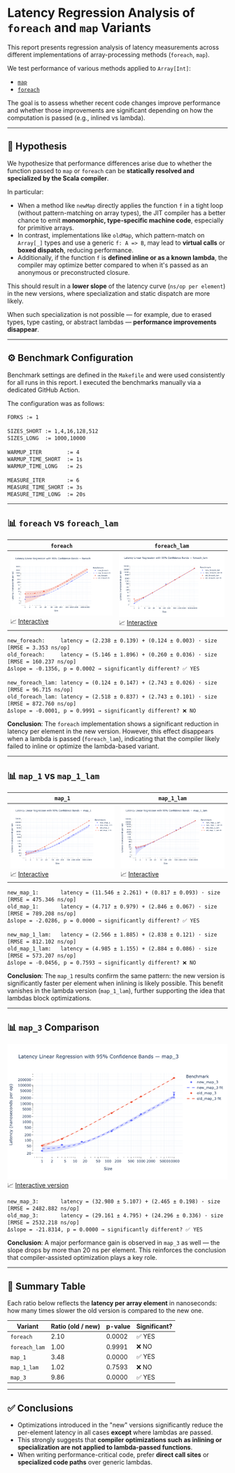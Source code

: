 # Latency Regression Analysis of `foreach` and `map` Variants

This report presents regression analysis of latency measurements across different implementations of array-processing methods (`foreach`, `map`).

We test performance of various methods applied to `Array[Int]`:
- [`map`](https://github.com/2Pit/scala-benchmarks/blob/main/src/main/scala/benchmarks/Impl.scala#L7-L36)
- [`foreach`](https://github.com/2Pit/scala-benchmarks/blob/main/src/main/scala/benchmarks/Impl.scala#L38-L61)

The goal is to assess whether recent code changes improve performance and whether those improvements are significant depending on how the computation is passed (e.g., inlined vs lambda).

---

## 🔬 Hypothesis

We hypothesize that performance differences arise due to whether the function passed to `map` or `foreach` can be **statically resolved and specialized by the Scala compiler**.

In particular:

- When a method like `newMap` directly applies the function `f` in a tight loop (without pattern-matching on array types), the JIT compiler has a better chance to emit **monomorphic, type-specific machine code**, especially for primitive arrays.
- In contrast, implementations like `oldMap`, which pattern-match on `Array[_]` types and use a generic `f: A => B`, may lead to **virtual calls** or **boxed dispatch**, reducing performance.
- Additionally, if the function `f` is **defined inline or as a known lambda**, the compiler may optimize better compared to when it's passed as an anonymous or preconstructed closure.

This should result in a **lower slope** of the latency curve (`ns/op per element`) in the new versions, where specialization and static dispatch are more likely.

When such specialization is not possible — for example, due to erased types, type casting, or abstract lambdas — **performance improvements disappear**.

---

## ⚙️ Benchmark Configuration

Benchmark settings are defined in the `Makefile` and were used consistently for all runs in this report. I executed the benchmarks manually via a dedicated GitHub Action.

The configuration was as follows:

```
FORKS := 1

SIZES_SHORT := 1,4,16,128,512
SIZES_LONG  := 1000,10000

WARMUP_ITER        := 4
WARMUP_TIME_SHORT  := 1s
WARMUP_TIME_LONG   := 2s

MEASURE_ITER       := 6
MEASURE_TIME_SHORT := 3s
MEASURE_TIME_LONG  := 20s
```

---

## 📊 `foreach` vs `foreach_lam`

| `foreach` | `foreach_lam` |
|-----------|---------------|
| ![foreach](figures/foreach.png)<br>📈 [Interactive](../interactive/latency_foreach.html) | ![foreach_lam](figures/foreach_lam.png)<br>📈 [Interactive](../interactive/latency_foreach_lam.html) |

```
new_foreach:     latency = (2.238 ± 0.139) + (0.124 ± 0.003) · size    [RMSE = 3.353 ns/op]
old_foreach:     latency = (5.146 ± 1.896) + (0.260 ± 0.036) · size    [RMSE = 160.237 ns/op]
Δslope = -0.1356, p = 0.0002 → significantly different? ✅ YES

new_foreach_lam: latency = (0.124 ± 0.147) + (2.743 ± 0.026) · size    [RMSE = 96.715 ns/op]
old_foreach_lam: latency = (2.518 ± 0.837) + (2.743 ± 0.101) · size    [RMSE = 872.760 ns/op]
Δslope = -0.0001, p = 0.9991 → significantly different? ❌ NO
```

**Conclusion**:
The `foreach` implementation shows a significant reduction in latency per element in the new version.
However, this effect disappears when a lambda is passed (`foreach_lam`), indicating that the compiler likely failed to inline or optimize the lambda-based variant.

---

## 📊 `map_1` vs `map_1_lam`

| `map_1` | `map_1_lam` |
|--------|-------------|
| ![map_1](figures/map_1.png)<br>📈 [Interactive](../interactive/latency_map_1.html) | ![map_1_lam](figures/map_1_lam.png)<br>📈 [Interactive](../interactive/latency_map_1_lam.html) |

```
new_map_1:       latency = (11.546 ± 2.261) + (0.817 ± 0.093) · size    [RMSE = 475.346 ns/op]
old_map_1:       latency = (4.717 ± 0.979) + (2.846 ± 0.067) · size    [RMSE = 789.208 ns/op]
Δslope = -2.0286, p = 0.0000 → significantly different? ✅ YES

new_map_1_lam:   latency = (2.566 ± 1.885) + (2.838 ± 0.121) · size    [RMSE = 812.102 ns/op]
old_map_1_lam:   latency = (4.985 ± 1.155) + (2.884 ± 0.086) · size    [RMSE = 573.207 ns/op]
Δslope = -0.0456, p = 0.7593 → significantly different? ❌ NO
```

**Conclusion**:
The `map_1` results confirm the same pattern: the new version is significantly faster per element when inlining is likely possible.
This benefit vanishes in the lambda version (`map_1_lam`), further supporting the idea that lambdas block optimizations.

---

## 📊 `map_3` Comparison

![map_3](figures/map_3.png)
📈 [Interactive version](../interactive/latency_map_3.html)

```
new_map_3:       latency = (32.980 ± 5.107) + (2.465 ± 0.198) · size    [RMSE = 2482.882 ns/op]
old_map_3:       latency = (29.161 ± 4.795) + (24.296 ± 0.336) · size    [RMSE = 2532.218 ns/op]
Δslope = -21.8314, p = 0.0000 → significantly different? ✅ YES
```

**Conclusion**:
A major performance gain is observed in `map_3` as well — the slope drops by more than 20 ns per element.
This reinforces the conclusion that compiler-assisted optimization plays a key role.

---

## 🧾 Summary Table

Each ratio below reflects the **latency per array element** in nanoseconds:
how many times slower the old version is compared to the new one.

| Variant         | Ratio (old / new) | p-value | Significant? |
|----------------|-------------------|---------|--------------|
| `foreach`       | 2.10              | 0.0002  | ✅ YES        |
| `foreach_lam`   | 1.00              | 0.9991  | ❌ NO         |
| `map_1`         | 3.48              | 0.0000  | ✅ YES        |
| `map_1_lam`     | 1.02              | 0.7593  | ❌ NO         |
| `map_3`         | 9.86              | 0.0000  | ✅ YES        |

---

## ✅ Conclusions

- Optimizations introduced in the "new" versions significantly reduce the per-element latency in all cases **except** where lambdas are passed.
- This strongly suggests that **compiler optimizations such as inlining or specialization are not applied to lambda-passed functions**.
- When writing performance-critical code, prefer **direct call sites** or **specialized code paths** over generic lambdas.
